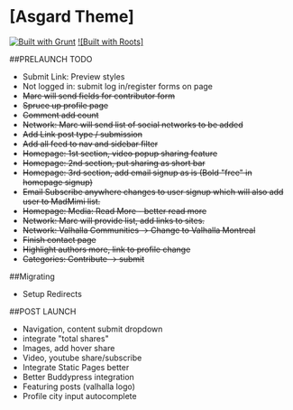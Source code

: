 # [Asgard Theme]

[![Built with Grunt](https://cdn.gruntjs.com/builtwith.png)](http://gruntjs.com/)
[![Built with Roots]](https://github.com/roots/roots-sass)

##PRELAUNCH TODO
- Submit Link: Preview styles
- Not logged in: submit log in/register forms on page
- ~~Marc will send fields for contributor form~~
- ~~Spruce up profile page~~
- ~~Comment add count~~
- ~~Network: Marc will send list of social networks to be added~~
- ~~Add Link post type / submission~~
- ~~Add all feed to nav and sidebar filter~~
- ~~Homepage: 1st section, video popup sharing feature~~
- ~~Homepage: 2nd section, put sharing as short bar~~
- ~~Homepage: 3rd section, add email signup as is (Bold "free" in homepage signup)~~
- ~~Email Subscribe anywhere changes to user signup which will also add user to MadMimi list.~~
- ~~Homepage: Media: Read More - better read more~~
- ~~Network: Marc will provide list, add links to sites.~~
- ~~Network: Valhalla Communities -> Change to Valhalla Montreal~~
- ~~Finish contact page~~
- ~~Highlight authors more, link to profile change~~
- ~~Categories: Contribute -> submit~~

##Migrating
- Setup Redirects

##POST LAUNCH
- Navigation, content submit dropdown
- integrate "total shares"
- Images, add hover share
- Video, youtube share/subscribe
- Integrate Static Pages better
- Better Buddypress integration
- Featuring posts (valhalla logo)
- Profile city input autocomplete
